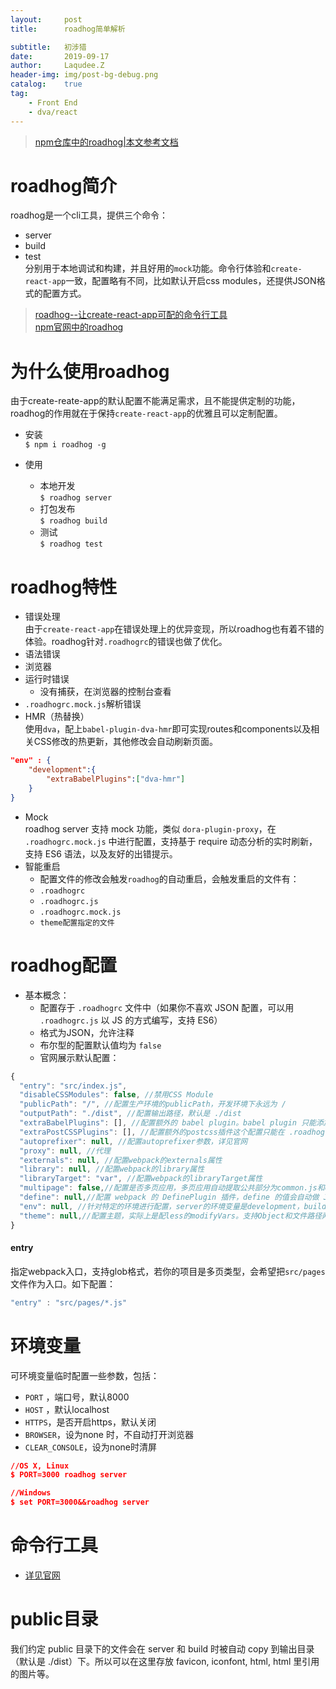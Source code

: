 ```yaml
---
layout:     post
title:      roadhog简单解析

subtitle:   初涉猎
date:       2019-09-17
author:     Laqudee.Z
header-img: img/post-bg-debug.png
catalog:    true
tag:
    - Front End
    - dva/react
---
```


> [npm仓库中的roadhog|本文参考文档](https://www.npmjs.com/package/roadhog)

# roadhog简介    
roadhog是一个cli工具，提供三个命令：
- server
- build
- test    
分别用于本地调试和构建，并且好用的```mock```功能。命令行体验和```create-react-app```一致，配置略有不同，比如默认开启css modules，还提供JSON格式的配置方式。

> [roadhog--让create-react-app可配的命令行工具](https://github.com/sorrycc/blog/issues/15)   
> [npm官网中的roadhog](https://www.npmjs.com/package/roadhog)

# 为什么使用roadhog   
由于create-reate-app的默认配置不能满足需求，且不能提供定制的功能，roadhog的作用就在于保持```create-react-app```的优雅且可以定制配置。

- 安装    
```$ npm i roadhog -g ```   

- 使用
  - 本地开发  
``` $ roadhog server ```   
  - 打包发布     
``` $ roadhog build ```  
  - 测试  
``` $ roadhog test ```    

# roadhog特性
- 错误处理   
由于```create-react-app```在错误处理上的优异变现，所以roadhog也有着不错的体验。roadhog针对```.roadhogrc```的错误也做了优化。      
- 语法错误   
- 浏览器
- 运行时错误
  - 没有捕获，在浏览器的控制台查看
- ```.roadhogrc.mock.js```解析错误
- HMR（热替换）     
使用```dva```，配上```babel-plugin-dva-hmr```即可实现routes和components以及相关CSS修改的热更新，其他修改会自动刷新页面。     
```json
"env" : {
    "development":{
        "extraBabelPlugins":["dva-hmr"]
    }
}
```    
- Mock     
roadhog server 支持 mock 功能，类似 ```dora-plugin-proxy```，在 ```.roadhogrc.mock.js``` 中进行配置，支持基于 require 动态分析的实时刷新，支持 ES6 语法，以及友好的出错提示。     
- 智能重启
  - 配置文件的修改会触发```roadhog```的自动重启，会触发重启的文件有：    
  - ```.roadhogrc```
  - ```.roadhogrc.js```
  - ```.roadhogrc.mock.js```
  - ```theme配置指定的文件```

# roadhog配置
- 基本概念：
  - 配置存于 ```.roadhogrc``` 文件中（如果你不喜欢 JSON 配置，可以用 ```.roadhogrc.js``` 以 JS 的方式编写，支持 ES6）   
  - 格式为JSON，允许注释   
  - 布尔型的配置默认值均为 ```false```
  - 官网展示默认配置：
```js
{
  "entry": "src/index.js",
  "disableCSSModules": false, //禁用CSS Module
  "publicPath": "/", //配置生产环境的publicPath，开发环境下永远为 /
  "outputPath": "./dist", //配置输出路径，默认是 ./dist
  "extraBabelPlugins": [], //配置额外的 babel plugin。babel plugin 只能添加，不允许覆盖和删除。
  "extraPostCSSPlugins": [], //配置额外的postcss插件这个配置只能在 .roadhogrc.js 里使用
  "autoprefixer": null, //配置autoprefixer参数，详见官网
  "proxy": null, //代理
  "externals": null, //配置webpack的externals属性
  "library": null, //配置webpack的library属性
  "libraryTarget": "var", //配置webpack的libraryTarget属性
  "multipage": false,//配置是否多页应用，多页应用自动提取公共部分为common.js和common.css
  "define": null,//配置 webpack 的 DefinePlugin 插件，define 的值会自动做 JSON.stringify 处理。
  "env": null, //针对特定的环境进行配置，server的环境变量是development，build的环境变量是production。
  "theme": null,//配置主题，实际上是配less的modifyVars。支持Object和文件路径两种方式的配置。
}
```

#### entry
指定webpack入口，支持glob格式，若你的项目是多页类型，会希望把```src/pages```文件作为入口。如下配置：    
```js
"entry" : "src/pages/*.js"
```

# 环境变量   
可环境变量临时配置一些参数，包括：    
- ```PORT``` ，端口号，默认8000
- ```HOST``` ，默认localhost
- ```HTTPS```，是否开启https，默认关闭
- ```BROWSER```，设为none 时，不自动打开浏览器
- ```CLEAR_CONSOLE```，设为none时清屏

```json
//OS X, Linux
$ PORT=3000 roadhog server

//Windows
$ set PORT=3000&&roadhog server
```

# 命令行工具
- [详见官网](https://github.com/sorrycc/roadhog.git)

# public目录    
我们约定 public 目录下的文件会在 server 和 build 时被自动 copy 到输出目录（默认是 ./dist）下。所以可以在这里存放 favicon, iconfont, html, html 里引用的图片等。
